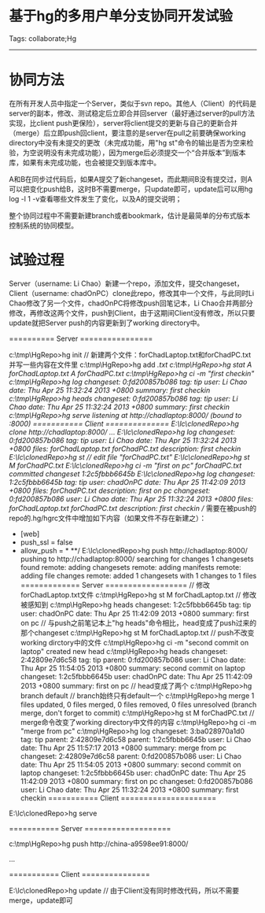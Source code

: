 # 基于hg的多用户单分支协同开发试验
Tags: collaborate;Hg

------

# 协同方法

在所有开发人员中指定一个Server，类似于svn repo。其他人（Client）的代码是server的副本，修改、测试稳定后立即合并回server（最好通过server的pull方法实现，比client push更保险），server将client提交的更新与自己的更新合并（merge）后立即push回client，要注意的是server在pull之前要确保working directory中没有未提交的更改（未完成功能，用"hg st"命令的输出是否为空来检验，为空说明没有未完成功能），因为merge后必须提交一个“合并版本”到版本库，如果有未完成功能，也会被提交到版本库中。

A和B在同步过代码后，如果A提交了新changeset，而此期间B没有提交过，则A可以把变化push给B，这时B不需要merge，只update即可，update后可以用hg log -l 1 -v查看哪些文件发生了变化，以及A的提交说明；

整个协同过程中不需要新建branch或者bookmark，估计是最简单的分布式版本控制系统的协同模型。

# 试验过程

Server（username: Li Chao）新建一个repo，添加文件，提交changeset，Client（username: chadOnPC）clone此repo，修改其中一个文件，与此同时Li Chao修改了另一个文件，chadOnPC将修改push回笔记本，Li Chao合并两部分修改，再修改这两个文件，push到Client，由于这期间Client没有修改，所以只要update就把Server push的内容更新到了working directory中。

========== Server ================
 
c:\tmp\HgRepo>hg init 
// 新建两个文件：forChadLaptop.txt和forChadPC.txt并写一些内容在文件里 
c:\tmp\HgRepo>hg add *.txt 
c:\tmp\HgRepo>hg stat 
A forChadLaptop.txt 
A forChadPC.txt 
c:\tmp\HgRepo>hg ci -m "first checkin" 
c:\tmp\HgRepo>hg log 
changeset: 0:fd200857b086 
tag:   tip 
user:  Li Chao 
date:  Thu Apr 25 11:32:24 2013 +0800 
summary:  first checkin 
c:\tmp\HgRepo>hg heads 
changeset: 0:fd200857b086 
tag:   tip 
user:  Li Chao 
date:  Thu Apr 25 11:32:24 2013 +0800 
summary:  first checkin 
c:\tmp\HgRepo>hg serve 
listening at http://chadlaptop:8000/ (bound to *:8000) 
=========== Client ============== 
E:\lc\clonedRepo>hg clone http://chadlaptop:8000/ 
... 
E:\lc\clonedRepo>hg log 
changeset: 0:fd200857b086 
tag:   tip 
user:  Li Chao 
date:  Thu Apr 25 11:32:24 2013 +0800 
files:  forChadLaptop.txt forChadPC.txt 
description: 
first checkin 
E:\lc\clonedRepo>hg st 
// edit file "forChadPC.txt" 
E:\lc\clonedRepo>hg st 
M forChadPC.txt 
E:\lc\clonedRepo>hg ci -m "first on pc" 
forChadPC.txt 
committed changeset 1:2c5fbbb6645b 
E:\lc\clonedRepo>hg log 
changeset: 1:2c5fbbb6645b 
tag:   tip 
user:  chadOnPC 
date:  Thu Apr 25 11:42:09 2013 +0800 
files:  forChadPC.txt 
description: 
first on pc 
changeset: 0:fd200857b086 
user:  Li Chao 
date:  Thu Apr 25 11:32:24 2013 +0800 
files:  forChadLaptop.txt forChadPC.txt 
description: 
first checkin 
/** 需要在被push的repo的.hg/hgrc文件中增加如下内容（如果文件不存在新建之）： 
 * [web] 
 * push_ssl = false 
 * allow_push = * 
**/ 
E:\lc\clonedRepo>hg push http://chadlaptop:8000/ 
pushing to http://chadlaptop:8000/ 
searching for changes 
1 changesets found 
remote: adding changesets 
remote: adding manifests 
remote: adding file changes 
remote: added 1 changesets with 1 changes to 1 files 
============= Server ================== 
// 修改forChadLaptop.txt文件 
c:\tmp\HgRepo>hg st 
M forChadLaptop.txt // 修改被感知到 
c:\tmp\HgRepo>hg heads 
changeset: 1:2c5fbbb6645b 
tag:   tip 
user:  chadOnPC 
date:  Thu Apr 25 11:42:09 2013 +0800 
summary:  first on pc // 与push之前笔记本上"hg heads"命令相比，head变成了push过来的那个changeset 
c:\tmp\HgRepo>hg st 
M forChadLaptop.txt // push不改变working dirctory中的文件 
c:\tmp\HgRepo>hg ci -m "second commit on laptop" 
created new head 
c:\tmp\HgRepo>hg heads 
changeset: 2:42809e7d6c58 
tag:   tip 
parent:  0:fd200857b086 
user:  Li Chao 
date:  Thu Apr 25 11:54:05 2013 +0800 
summary:  second commit on laptop 
changeset: 1:2c5fbbb6645b 
user:  chadOnPC 
date:  Thu Apr 25 11:42:09 2013 +0800 
summary:  first on pc  // head变成了两个 
c:\tmp\HgRepo>hg branch 
default   // branch始终只有default一个 
c:\tmp\HgRepo>hg merge 
1 files updated, 0 files merged, 0 files removed, 0 files unresolved 
(branch merge, don't forget to commit) 
c:\tmp\HgRepo>hg st 
M forChadPC.txt  // merge命令改变了working directory中文件的内容 
c:\tmp\HgRepo>hg ci -m "merge from pc" 
c:\tmp\HgRepo>hg log 
changeset: 3:ba028970a1d0 
tag:   tip 
parent:  2:42809e7d6c58 
parent:  1:2c5fbbb6645b 
user:  Li Chao 
date:  Thu Apr 25 11:57:17 2013 +0800 
summary:  merge from pc 
changeset: 2:42809e7d6c58 
parent:  0:fd200857b086 
user:  Li Chao 
date:  Thu Apr 25 11:54:05 2013 +0800 
summary:  second commit on laptop 
changeset: 1:2c5fbbb6645b 
user:  chadOnPC 
date:  Thu Apr 25 11:42:09 2013 +0800 
summary:  first on pc 
changeset: 0:fd200857b086 
user:  Li Chao 
date:  Thu Apr 25 11:32:24 2013 +0800 
summary:  first checkin 
=========== Client =====================

E:\lc\clonedRepo>hg serve

=========== Server ===================

c:\tmp\HgRepo>hg push http://china-a9598ee91:8000/

...

=========== Client ===============

E:\lc\clonedRepo>hg update // 由于Client没有同时修改代码，所以不需要merge，update即可
